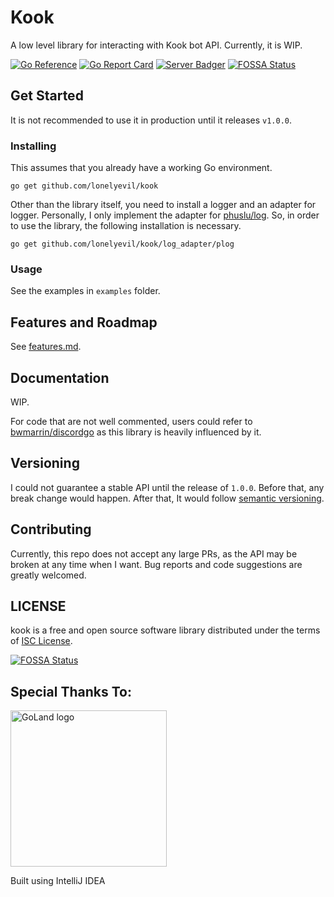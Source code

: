 # Kook

A low level library for interacting with Kook bot API. Currently, it is WIP.

[![Go Reference](https://pkg.go.dev/badge/github.com/lonelyevil/kook.svg)](https://pkg.go.dev/github.com/lonelyevil/kook)
[![Go Report Card](https://goreportcard.com/badge/github.com/lonelyevil/kook)](https://goreportcard.com/report/github.com/lonelyevil/kook)
[![Server Badger](https://img.shields.io/badge/kookapp-dev--chat-informational)](https://kaihei.co/r5s1WO)
[![FOSSA Status](https://app.fossa.com/api/projects/git%2Bgithub.com%2Flonelyevil%2Fkook.svg?type=shield)](https://app.fossa.com/projects/git%2Bgithub.com%2Flonelyevil%2Fkook?ref=badge_shield)

## Get Started

It is not recommended to use it in production until it releases `v1.0.0`.

### Installing

This assumes that you already have a working Go environment.

```go get github.com/lonelyevil/kook```

Other than the library itself, you need to install a logger and an adapter for logger.
Personally, I only implement the adapter for [phuslu/log](https://github.com/phuslu/log). So, in order to use the library, the following installation is necessary.

```go get github.com/lonelyevil/kook/log_adapter/plog```

### Usage

See the examples in `examples` folder.

## Features and Roadmap

See [features.md](features.md).

## Documentation

WIP.

For code that are not well commented, users could refer to [bwmarrin/discordgo](https://github.com/bwmarrin/discordgo) as this library is heavily influenced by it.

## Versioning

I could not guarantee a stable API until the release of `1.0.0`.
Before that, any break change would happen.
After that, It would follow [semantic versioning](https://semver.org/).

## Contributing

Currently, this repo does not accept any large PRs, as the API may be broken at any time when I want.
Bug reports and code suggestions are greatly welcomed.

## LICENSE

kook is a free and open source software library distributed under the terms of [ISC License](LICENSE).


[![FOSSA Status](https://app.fossa.com/api/projects/git%2Bgithub.com%2Flonelyevil%2Fkook.svg?type=large)](https://app.fossa.com/projects/git%2Bgithub.com%2Flonelyevil%2Fkook?ref=badge_large)

## Special Thanks To:

<img alt="GoLand logo" src="https://resources.jetbrains.com/storage/products/company/brand/logos/GoLand.png" width="250">

Built using IntelliJ IDEA